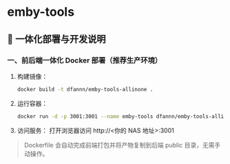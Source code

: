 # emby-tools

## 🚀 一体化部署与开发说明

### 一、前后端一体化 Docker 部署（推荐生产环境）

1. 构建镜像：
   ```bash
   docker build -t dfannn/emby-tools-allinone .
   ```
2. 运行容器：
   ```bash
   docker run -d -p 3001:3001 --name emby-tools dfannn/emby-tools-allinone
   ```
3. 访问服务：
   打开浏览器访问 http://<你的 NAS 地址>:3001

> Dockerfile 会自动完成前端打包并将产物复制到后端 public 目录，无需手动操作。
